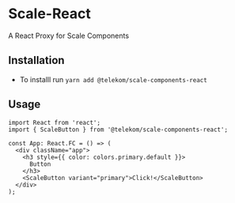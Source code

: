 # Scale-React
A React Proxy for Scale Components

## Installation
- To installl run `yarn add @telekom/scale-components-react`

## Usage
```
import React from 'react';
import { ScaleButton } from '@telekom/scale-components-react';

const App: React.FC = () => (
  <div className="app">
    <h3 style={{ color: colors.primary.default }}>
      Button
    </h3>
    <ScaleButton variant="primary">Click!</ScaleButton>
  </div>
);
```

